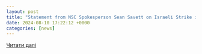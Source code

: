 ```yaml
---
layout: post
title: "Statement from NSC Spokesperson Sean Savett on Israeli Strike in Gaza | The White House"
date: 2024-08-10 17:22:12 +0000
categories: [news]
---
```


[Читати далі](https://www.whitehouse.gov/briefing-room/statements-releases/2024/08/10/statement-from-nsc-spokesperson-sean-savett-on-israeli-strike-in-gaza/)
